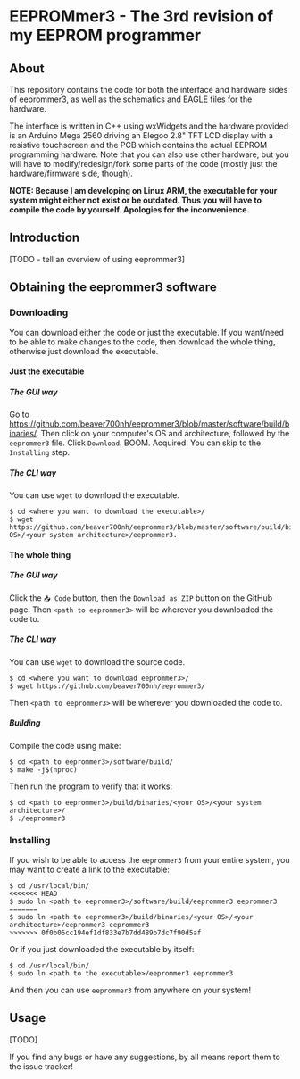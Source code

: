 # EEPROMmer3 -  The 3rd revision of my EEPROM programmer

## About

This repository contains the code for both the interface and
hardware sides of eeprommer3, as well as the schematics and
EAGLE files for the hardware.

The interface is written in C++ using wxWidgets and the
hardware provided is an Arduino Mega 2560 driving an Elegoo
2.8" TFT LCD display with a resistive touchscreen and the PCB
which contains the actual EEPROM programming hardware. Note
that you can also use other hardware, but you will have to
modify/redesign/fork some parts of the code (mostly just the
hardware/firmware side, though).

**NOTE: Because I am developing on Linux ARM, the
executable for your system might either not exist
or be outdated. Thus you will have to compile the
code by yourself. Apologies for the inconvenience.**

## Introduction

\[TODO - tell an overview of using eeprommer3]

## Obtaining the eeprommer3 software

### Downloading

You can download either the code or just the executable. If
you want/need to be able to make changes to the code, then
download the whole thing, otherwise just download the executable.

#### Just the executable

##### The GUI way

Go to https://github.com/beaver700nh/eeprommer3/blob/master/software/build/binaries/.
Then click on your computer's OS and architecture, followed by
the `eeprommer3` file. Click `Download`. BOOM. Acquired.
You can skip to the `Installing` step.

##### The CLI way

You can use `wget` to download the executable.

```shell
$ cd <where you want to download the executable>/
$ wget https://github.com/beaver700nh/eeprommer3/blob/master/software/build/binaries/<your OS>/<your system architecture>/eeprommer3.
```

#### The whole thing

##### The GUI way

Click the `📥 Code` button, then the `Download as ZIP`
button on the GitHub page. Then `<path to eeprommer3>` will
be wherever you downloaded the code to.

##### The CLI way

You can use `wget` to download the source code.

```shell
$ cd <where you want to download eeprommer3>/
$ wget https://github.com/beaver700nh/eeprommer3/
```
Then `<path to eeprommer3>` will be wherever you downloaded
the code to.

##### Building

Compile the code using make:
```shell
$ cd <path to eeprommer3>/software/build/
$ make -j$(nproc)
```

Then run the program to verify that it works:
```shell
$ cd <path to eeprommer3>/build/binaries/<your OS>/<your system architecture>/
$ ./eeprommer3
```

### Installing

If you wish to be able to access the `eeprommer3` from your
entire system, you may want to create a link to the executable:
```shell
$ cd /usr/local/bin/
<<<<<<< HEAD
$ sudo ln <path to eeprommer3>/software/build/eeprommer3 eeprommer3
=======
$ sudo ln <path to eeprommer3>/build/binaries/<your OS>/<your architecture>/eeprommer3 eeprommer3
>>>>>>> 0f0b06cc194ef1df833e7b7dd489b7dc7f90d5af
```
Or if you just downloaded the executable by itself:
```shell
$ cd /usr/local/bin/
$ sudo ln <path to the executable>/eeprommer3 eeprommer3
```

And then you can use `eeprommer3` from anywhere on your system!

## Usage

\[TODO]

If you find any bugs or have any suggestions, by all means
report them to the issue tracker!
